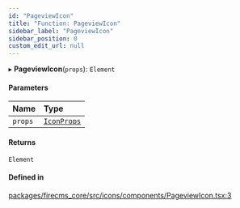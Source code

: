 ```yaml
---
id: "PageviewIcon"
title: "Function: PageviewIcon"
sidebar_label: "PageviewIcon"
sidebar_position: 0
custom_edit_url: null
---
```


▸ **PageviewIcon**(`props`): `Element`

#### Parameters

| Name | Type |
| :------ | :------ |
| `props` | [`IconProps`](../types/IconProps.md) |

#### Returns

`Element`

#### Defined in

[packages/firecms_core/src/icons/components/PageviewIcon.tsx:3](https://github.com/FireCMSco/firecms/blob/d45f3739/packages/firecms_core/src/icons/components/PageviewIcon.tsx#L3)
